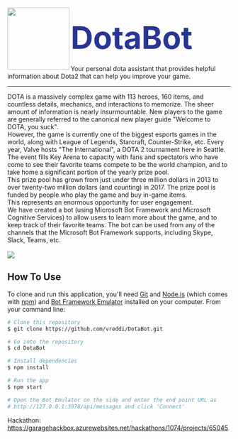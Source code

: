 # <img align="left" src="http://i.imgur.com/P71t0t8.gif" width="140px"><div style="margin-left: 100px; padding-top: 12px; font-size: 70px; padding-top: 25px; color: #283593">DotaBot</div>
Your personal dota assistant that provides helpful information about Dota2 that can help you improve your game.
<hr>
DOTA is a massively complex game with 113 heroes, 160 items, and countless details, mechanics, and interactions to memorize. The sheer amount of information is nearly insurmountable. New players to the game are generally referred to the canonical new player guide "Welcome to DOTA, you suck".

<br>
However, the game is currently one of the biggest esports games in the world, along with League of Legends, Starcraft, Counter-Strike, etc. Every year, Valve hosts "The International", a DOTA 2 tournament here in Seattle. The event fills Key Arena to capacity with fans and spectators who have come to see their favorite teams compete to be the world champion, and to take home a significant portion of the yearly prize pool.
<br>
This prize pool has grown from just under three million dollars in 2013 to over twenty-two million dollars (and counting) in 2017. The prize pool is funded by people who play the game and buy in-game items.
<br>
This represents an enormous opportunity for user engagement.
<br>
We have created a bot (using Microsoft Bot Framework and Microsoft Cognitive Services) to allow users to learn more about the game, and to keep track of their favorite teams. The bot can be used from any of the channels that the Microsoft Bot Framework supports, including Skype, Slack, Teams, etc.
<br>
<br>
<img align="center" src="https://i.imgur.com/XXjs43Y.png">

## How To Use

To clone and run this application, you'll need [Git](https://git-scm.com) and [Node.js](https://nodejs.org/en/download/) (which comes with [npm](http://npmjs.com)) and [Bot Framework Emulator](https://github.com/Microsoft/BotFramework-Emulator/releases) installed on your computer. From your command line:

```bash
# Clone this repository
$ git clone https://github.com/vreddi/DotaBot.git

# Go into the repository
$ cd DotaBot

# Install dependencies
$ npm install

# Run the app
$ npm start

# Open the Bot Emulator on the side and enter the end point URL as
# http://127.0.0.1:3978/api/messages and click 'Connect'
```

Hackathon: https://garagehackbox.azurewebsites.net/hackathons/1074/projects/65045
